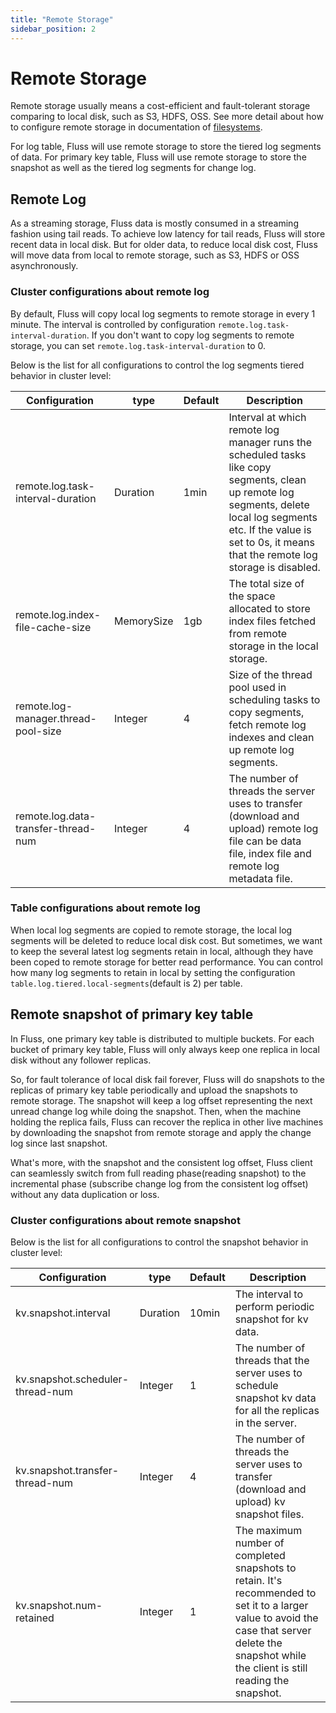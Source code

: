 ```yaml
---
title: "Remote Storage"
sidebar_position: 2
---
```


<!--
 Copyright (c) 2025 Alibaba Group Holding Ltd.

 Licensed under the Apache License, Version 2.0 (the "License");
 you may not use this file except in compliance with the License.
 You may obtain a copy of the License at

      http://www.apache.org/licenses/LICENSE-2.0

 Unless required by applicable law or agreed to in writing, software
 distributed under the License is distributed on an "AS IS" BASIS,
 WITHOUT WARRANTIES OR CONDITIONS OF ANY KIND, either express or implied.
 See the License for the specific language governing permissions and
 limitations under the License.
-->

# Remote Storage

Remote storage usually means a cost-efficient and fault-tolerant storage comparing to local disk, such as S3, HDFS, OSS.
See more detail about how to configure remote storage in documentation of [filesystems](maintenance/filesystems/overview.md).

For log table, Fluss will use remote storage to store the tiered log segments of data. For primary key table, Fluss will use remote storage to store the snapshot as well as the tiered log segments for change log.

## Remote Log

As a streaming storage, Fluss data is mostly consumed in a streaming fashion using tail reads. To achieve low
latency for tail reads, Fluss will store recent data in local disk. But for older data, to reduce local disk cost,
Fluss will move data from local to remote storage, such as S3, HDFS or OSS asynchronously.

### Cluster configurations about remote log

By default, Fluss will copy local log segments to remote storage in every 1 minute. The interval is controlled by configuration `remote.log.task-interval-duration`.
If you don't want to copy log segments to remote storage, you can set `remote.log.task-interval-duration` to 0.

Below is the list for all configurations to control the log segments tiered behavior in cluster level:

| Configuration                       | type       | Default | Description                                                                                                                                                                                                                 |
|-------------------------------------|------------|---------|-----------------------------------------------------------------------------------------------------------------------------------------------------------------------------------------------------------------------------|
| remote.log.task-interval-duration   | Duration   | 1min    | Interval at which remote log manager runs the scheduled tasks like copy segments, clean up remote log segments, delete local log segments etc. If the value is set to 0s, it means that the remote log storage is disabled. |
| remote.log.index-file-cache-size    | MemorySize | 1gb     | The total size of the space allocated to store index files fetched from remote storage in the local storage.                                                                                                                |
| remote.log-manager.thread-pool-size | Integer    | 4       | Size of the thread pool used in scheduling tasks to copy segments, fetch remote log indexes and clean up remote log segments.                                                                                               |
| remote.log.data-transfer-thread-num | Integer    | 4       | The number of threads the server uses to transfer (download and upload) remote log file can be  data file, index file and remote log metadata file.                                                                         |


### Table configurations about remote log

When local log segments are copied to remote storage, the local log segments will be deleted to reduce local disk cost.
But sometimes, we want to keep the several latest log segments retain in local, although they have been coped to remote storage for better read performance.
You can control how many log segments to retain in local by setting the configuration `table.log.tiered.local-segments`(default is 2) per table.

## Remote snapshot of primary key table

In Fluss, one primary key table is distributed to multiple buckets. For each bucket of primary key table, Fluss will only always keep one replica in local disk without any follower replicas.

So, for fault tolerance of local disk fail forever, Fluss will do snapshots to the replicas of primary key table periodically and upload the snapshots to remote storage.
The snapshot will keep a log offset representing the next unread change log while doing the snapshot. Then, when the machine holding the replica fails, Fluss can recover the replica in other live machines by downloading the snapshot from remote storage and apply the change log
since last snapshot.

What's more, with the snapshot and the consistent log offset, Fluss client can seamlessly switch from full reading phase(reading snapshot) to the incremental
phase (subscribe change log from the consistent log offset) without any data duplication or loss.

### Cluster configurations about remote snapshot

Below is the list for all configurations to control the snapshot behavior in cluster level:

| Configuration                    | type     | Default | Description                                                                                                                                                                                         |
|----------------------------------|----------|---------|-----------------------------------------------------------------------------------------------------------------------------------------------------------------------------------------------------|
| kv.snapshot.interval             | Duration | 10min   | The interval to perform periodic snapshot for kv data.                                                                                                                                              |
| kv.snapshot.scheduler-thread-num | Integer  | 1       | The number of threads that the server uses to schedule snapshot kv data for all the replicas in the server.                                                                                         |
| kv.snapshot.transfer-thread-num  | Integer  | 4       | The number of threads the server uses to transfer (download and upload) kv snapshot files.                                                                                                          |
| kv.snapshot.num-retained         | Integer  | 1       | The maximum number of completed snapshots to retain. It's recommended to set it to a larger value to avoid the case that server delete the snapshot while the client is still reading the snapshot. |
